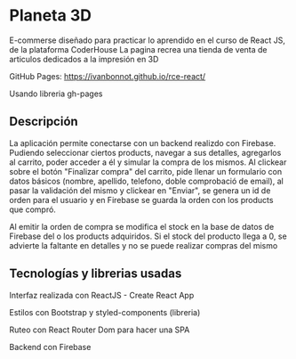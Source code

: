 # Planeta 3D

E-commerse diseñado para practicar lo aprendido en el curso de React JS, de la plataforma CoderHouse
La pagina recrea una tienda de venta de articulos dedicados a la impresión en 3D

GitHub Pages: 
https://ivanbonnot.github.io/rce-react/

Usando libreria gh-pages

## Descripción

La aplicación permite conectarse con un backend realizdo con Firebase. Pudiendo seleccionar ciertos products, navegar a sus detalles, agregarlos al carrito, poder acceder a él y simular la compra de los mismos. Al clickear sobre el botón "Finalizar compra" del carrito, pide llenar un formulario con datos básicos (nombre, apellido, telefono, doble comprobació de email), al pasar la validación del mismo y clickear en "Enviar", se genera un id de orden para el usuario y en Firebase se guarda la orden con los products que compró. 

Al emitir la orden de compra se modifica el stock en la base de datos de Firebase del o los products adquiridos. Si el stock del producto llega a 0, se advierte la faltante en detalles y no se puede realizar compras del mismo

## Tecnologías y librerias usadas

Interfaz realizada con ReactJS - Create React App

Estilos con Bootstrap y styled-components (libreria)

Ruteo con React Router Dom para hacer una SPA

Backend con Firebase